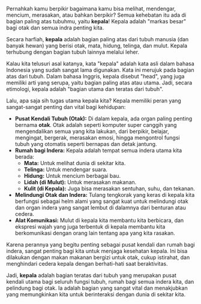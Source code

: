 Pernahkah kamu berpikir bagaimana kamu bisa melihat, mendengar, mencium, merasakan, atau bahkan berpikir? Semua kehebatan itu ada di bagian paling atas tubuhmu, yaitu **kepala**! Kepala adalah "markas besar" bagi otak dan semua indra penting kita.

Secara harfiah, **kepala** adalah bagian paling atas dari tubuh manusia (dan banyak hewan) yang berisi otak, mata, hidung, telinga, dan mulut. Kepala terhubung dengan bagian tubuh lainnya melalui leher.

Kalau kita telusuri asal katanya, kata "kepala" adalah kata asli dalam bahasa Indonesia yang sudah sangat lama digunakan. Kata ini merujuk pada bagian atas dari tubuh. Dalam bahasa Inggris, kepala disebut "head", yang juga memiliki arti yang serupa, yaitu bagian paling atas atau utama. Jadi, secara etimologi, kepala adalah "bagian utama dan teratas dari tubuh".

Lalu, apa saja sih tugas utama kepala kita? Kepala memiliki peran yang sangat-sangat penting dan vital bagi kehidupan:

- **Pusat Kendali Tubuh (Otak):** Di dalam kepala, ada organ paling penting bernama **otak**. Otak adalah seperti komputer super canggih yang mengendalikan semua yang kita lakukan, dari berpikir, belajar, mengingat, bergerak, merasakan emosi, hingga mengontrol fungsi tubuh yang otomatis seperti bernapas dan detak jantung.
- **Rumah bagi Indera:** Kepala adalah tempat semua indera utama kita berada:
    - **Mata:** Untuk melihat dunia di sekitar kita.
    - **Telinga:** Untuk mendengar suara.
    - **Hidung:** Untuk mencium berbagai bau.
    - **Lidah (di Mulut):** Untuk merasakan makanan.
    - **Kulit (di Kepala):** Juga bisa merasakan sentuhan, suhu, dan tekanan.
- **Melindungi Otak dan Indera:** Tulang tengkorak yang keras di kepala kita berfungsi sebagai helm alami yang sangat kuat untuk melindungi otak dan organ indera yang sangat lembut di dalamnya dari benturan atau cedera.
- **Alat Komunikasi:** Mulut di kepala kita membantu kita berbicara, dan ekspresi wajah yang juga terbentuk di kepala membantu kita berkomunikasi dengan orang lain tentang apa yang kita rasakan.

Karena perannya yang begitu penting sebagai pusat kendali dan rumah bagi indera, sangat penting bagi kita untuk menjaga kesehatan kepala. Ini bisa dilakukan dengan makan makanan bergizi untuk otak, cukup istirahat, dan menghindari cedera kepala dengan berhati-hati saat beraktivitas.

Jadi, **kepala** adalah bagian teratas dari tubuh yang merupakan pusat kendali utama bagi seluruh fungsi tubuh, rumah bagi semua indera kita, dan pelindung bagi otak. Ia adalah bagian yang sangat vital dan menakjubkan yang memungkinkan kita untuk berinteraksi dengan dunia di sekitar kita.